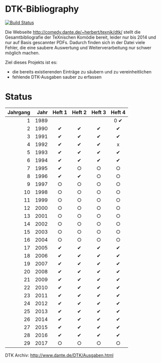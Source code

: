# DTK-Bibliography

[![Build Status](https://travis-ci.org/dante-ev/dtk-bibliography.svg)](https://travis-ci.org/dante-ev/dtk-bibliography)

Die Webseite http://comedy.dante.de/~herbert/texnik/dtk/ stellt die Gesamtbibliografie der TeXnischen Komödie bereit, leider nur bis 2014 und nur auf Basis gescannter PDFs. Dadurch finden sich in der Datei viele Fehler, die eine saubere Auswertung und Weiterverarbeitung nur schwer möglich machen.

Ziel dieses Projekts ist es:

- die bereits existierenden Einträge zu säubern und zu vereinheitlichen
- fehlende DTK-Ausgaben sauber zu erfassen

# Status

| Jahrgang | Jahr | Heft 1 | Heft 2 | Heft 3 | Heft 4 |
|     ---: | ---: |  :---: |  :---: |  :---: |  :---: |
|        1 | 1989 |        |        |        |   0 ✔  |
|        2 | 1990 |    ✔   |    ✔   |    ✔   |    ✔   |
|        3 | 1991 |    ✔   |    ✔   |    ✔   |    ✔   |
|        4 | 1992 |    ✔   |    ✔   |    ✔   |    x   |
|        5 | 1993 |    ✔   |    ✔   |    ✔   |    ✔   |
|        6 | 1994 |    ✔   |    ✔   |    ✔   |    ✔   |
|        7 | 1995 |    ✔   |    ○   |    ○   |    ○   |
|        8 | 1996 |    ✔   |    ✔   |    ○   |    ○   |
|        9 | 1997 |    ○   |    ○   |    ○   |    ○   |
|       10 | 1998 |    ○   |    ○   |    ○   |    ○   |
|       11 | 1999 |    ○   |    ○   |    ○   |    ○   |
|       12 | 2000 |    ○   |    ○   |    ○   |    ○   |
|       13 | 2001 |    ○   |    ○   |    ○   |    ○   |
|       14 | 2002 |    ○   |    ○   |    ○   |    ○   |
|       15 | 2003 |    ○   |    ○   |    ○   |    ○   |
|       16 | 2004 |    ○   |    ○   |    ○   |    ○   |
|       17 | 2005 |    ✔   |    ✔   |    ✔   |    ✔   |
|       18 | 2006 |    ✔   |    ✔   |    ✔   |    ✔   |
|       19 | 2007 |    ✔   |    ✔   |    ✔   |    ✔   |
|       20 | 2008 |    ✔   |    ✔   |    ✔   |    ✔   |
|       21 | 2009 |    ✔   |    ✔   |    ✔   |    ✔   |
|       22 | 2010 |    ✔   |    ✔   |    ✔   |    ✔   |
|       23 | 2011 |    ✔   |    ✔   |    ✔   |    ✔   |
|       24 | 2012 |    ✔   |    ✔   |    ✔   |    ✔   |
|       25 | 2013 |    ✔   |    ✔   |    ✔   |    ✔   |
|       26 | 2014 |    ✔   |    ✔   |    ✔   |    ✔   |
|       27 | 2015 |    ✔   |    ✔   |    ✔   |    ✔   |
|       28 | 2016 |    ✔   |    ✔   |    ✔   |    ✔   |
|       29 | 2017 |    ○   |    ○   |    ○   |    ○   |

DTK Archiv: http://www.dante.de/DTK/Ausgaben.html